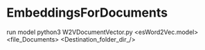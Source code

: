 # EmbeddingsForDocuments
run model
python3 W2VDocumentVector.py <esWord2Vec.model> <file_Documents> <Destination_folder_dir_/>
